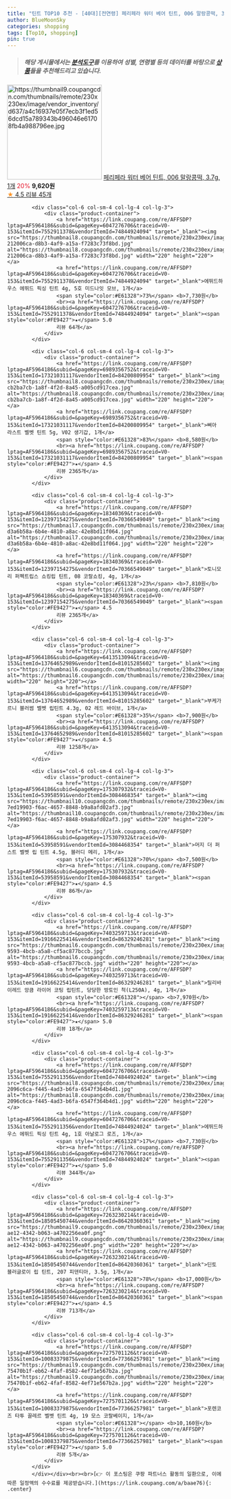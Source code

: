 ```yaml
---
title: "틴트 TOP10 추천 - [40대][전연령] 페리페라 워터 베어 틴트, 006 말랑콩떡, 3.7g, 1개"
author: BlueMoonSky
categories: shopping
tags: [Top10, shopping]
pin: true
---
```


> ##### 해당 게시물에서는 [**분석도구**](https://itemscout.io/)를 이용하여 **성별**, **연령별** 등의 데이터를 바탕으로 [**상품**](https://link.coupang.com/a/baae76)들을 추천해드리고 있습니다.
<div class="container"><div class="row">
            <div class="col-6 col-sm-4 col-lg-4 col-lg-3">
                <div class="product-container">
                    <a href="https://link.coupang.com/re/AFFSDP?lptag=AF5964186&subid=&pageKey=7159005008&traceid=V0-153&itemId=18013171789&vendorItemId=85168663300" target="_blank"><img src="https://thumbnail9.coupangcdn.com/thumbnails/remote/230x230ex/image/vendor_inventory/d637/a4c16937e05f7ecb3f1ed56dcd15a789343b496046e61708fb4a988796ee.jpg" alt="https://thumbnail9.coupangcdn.com/thumbnails/remote/230x230ex/image/vendor_inventory/d637/a4c16937e05f7ecb3f1ed56dcd15a789343b496046e61708fb4a988796ee.jpg" width="220" height="220"></a>
                    <a href="https://link.coupang.com/re/AFFSDP?lptag=AF5964186&subid=&pageKey=7159005008&traceid=V0-153&itemId=18013171789&vendorItemId=85168663300" target="_blank">페리페라 워터 베어 틴트, 006 말랑콩떡, 3.7g, 1개</a>
                    <span style="color:#E61328">20%</span> <b>9,620원</b>
                    <br><a href="https://link.coupang.com/re/AFFSDP?lptag=AF5964186&subid=&pageKey=7159005008&traceid=V0-153&itemId=18013171789&vendorItemId=85168663300" target="_blank"><span style="color:#FE9427">★</span> 4.5
                    리뷰 45개</a>
                </div>
            </div>
            
            <div class="col-6 col-sm-4 col-lg-4 col-lg-3">
                <div class="product-container">
                    <a href="https://link.coupang.com/re/AFFSDP?lptag=AF5964186&subid=&pageKey=6047276706&traceid=V0-153&itemId=7552911378&vendorItemId=74844924094" target="_blank"><img src="https://thumbnail8.coupangcdn.com/thumbnails/remote/230x230ex/image/retail/images/3228985454922057-212006ca-d8b3-4af9-a15a-f7283c73f8bd.jpg" alt="https://thumbnail8.coupangcdn.com/thumbnails/remote/230x230ex/image/retail/images/3228985454922057-212006ca-d8b3-4af9-a15a-f7283c73f8bd.jpg" width="220" height="220"></a>
                    <a href="https://link.coupang.com/re/AFFSDP?lptag=AF5964186&subid=&pageKey=6047276706&traceid=V0-153&itemId=7552911378&vendorItemId=74844924094" target="_blank">에뛰드하우스 에뛰드 픽싱 틴트 4g, 5호 미드나잇 모브, 1개</a>
                    <span style="color:#E61328">73%</span> <b>7,730원</b>
                    <br><a href="https://link.coupang.com/re/AFFSDP?lptag=AF5964186&subid=&pageKey=6047276706&traceid=V0-153&itemId=7552911378&vendorItemId=74844924094" target="_blank"><span style="color:#FE9427">★</span> 5.0
                    리뷰 64개</a>
                </div>
            </div>
            
            <div class="col-6 col-sm-4 col-lg-4 col-lg-3">
                <div class="product-container">
                    <a href="https://link.coupang.com/re/AFFSDP?lptag=AF5964186&subid=&pageKey=6989356752&traceid=V0-153&itemId=17321031117&vendorItemId=84200809954" target="_blank"><img src="https://thumbnail8.coupangcdn.com/thumbnails/remote/230x230ex/image/retail/images/196418054695447-cb2ba7cb-1a8f-4f2d-8a45-a005cd917cea.jpg" alt="https://thumbnail8.coupangcdn.com/thumbnails/remote/230x230ex/image/retail/images/196418054695447-cb2ba7cb-1a8f-4f2d-8a45-a005cd917cea.jpg" width="220" height="220"></a>
                    <a href="https://link.coupang.com/re/AFFSDP?lptag=AF5964186&subid=&pageKey=6989356752&traceid=V0-153&itemId=17321031117&vendorItemId=84200809954" target="_blank">삐아 라스트 벨벳 틴트 5g, V02 생기갑, 1개</a>
                    <span style="color:#E61328">83%</span> <b>8,580원</b>
                    <br><a href="https://link.coupang.com/re/AFFSDP?lptag=AF5964186&subid=&pageKey=6989356752&traceid=V0-153&itemId=17321031117&vendorItemId=84200809954" target="_blank"><span style="color:#FE9427">★</span> 4.5
                    리뷰 2365개</a>
                </div>
            </div>
            
            <div class="col-6 col-sm-4 col-lg-4 col-lg-3">
                <div class="product-container">
                    <a href="https://link.coupang.com/re/AFFSDP?lptag=AF5964186&subid=&pageKey=18340369&traceid=V0-153&itemId=12397154275&vendorItemId=70366549049" target="_blank"><img src="https://thumbnail7.coupangcdn.com/thumbnails/remote/230x230ex/image/retail/images/510848529331647-d3a6b58a-6b4e-4810-a8ac-42e8bd11f064.jpg" alt="https://thumbnail7.coupangcdn.com/thumbnails/remote/230x230ex/image/retail/images/510848529331647-d3a6b58a-6b4e-4810-a8ac-42e8bd11f064.jpg" width="220" height="220"></a>
                    <a href="https://link.coupang.com/re/AFFSDP?lptag=AF5964186&subid=&pageKey=18340369&traceid=V0-153&itemId=12397154275&vendorItemId=70366549049" target="_blank">토니모리 퍼펙트립스 쇼킹립 틴트, 08 코랄쇼킹, 4g, 1개</a>
                    <span style="color:#E61328">23%</span> <b>7,810원</b>
                    <br><a href="https://link.coupang.com/re/AFFSDP?lptag=AF5964186&subid=&pageKey=18340369&traceid=V0-153&itemId=12397154275&vendorItemId=70366549049" target="_blank"><span style="color:#FE9427">★</span> 4.5
                    리뷰 2365개</a>
                </div>
            </div>
            
            <div class="col-6 col-sm-4 col-lg-4 col-lg-3">
                <div class="product-container">
                    <a href="https://link.coupang.com/re/AFFSDP?lptag=AF5964186&subid=&pageKey=6413513094&traceid=V0-153&itemId=13764652989&vendorItemId=81015285602" target="_blank"><img src="https://thumbnail6.coupangcdn.com/thumbnails/remote/230x230ex/image/rs_quotation_api/yiy76txt/8c53d1f506a34ccfb97c445d112b5d1c.jpg" alt="https://thumbnail6.coupangcdn.com/thumbnails/remote/230x230ex/image/rs_quotation_api/yiy76txt/8c53d1f506a34ccfb97c445d112b5d1c.jpg" width="220" height="220"></a>
                    <a href="https://link.coupang.com/re/AFFSDP?lptag=AF5964186&subid=&pageKey=6413513094&traceid=V0-153&itemId=13764652989&vendorItemId=81015285602" target="_blank">부케가르니 블러썸 벨벳 립틴트 4.3g, 02 레드 바이브, 1개</a>
                    <span style="color:#E61328">35%</span> <b>7,900원</b>
                    <br><a href="https://link.coupang.com/re/AFFSDP?lptag=AF5964186&subid=&pageKey=6413513094&traceid=V0-153&itemId=13764652989&vendorItemId=81015285602" target="_blank"><span style="color:#FE9427">★</span> 4.5
                    리뷰 1258개</a>
                </div>
            </div>
            
            <div class="col-6 col-sm-4 col-lg-4 col-lg-3">
                <div class="product-container">
                    <a href="https://link.coupang.com/re/AFFSDP?lptag=AF5964186&subid=&pageKey=175307932&traceid=V0-153&itemId=53958591&vendorItemId=3084468354" target="_blank"><img src="https://thumbnail10.coupangcdn.com/thumbnails/remote/230x230ex/image/retail/images/4075544850799607-7ed19903-f6ac-4657-8848-b9a8afd02af3.jpg" alt="https://thumbnail10.coupangcdn.com/thumbnails/remote/230x230ex/image/retail/images/4075544850799607-7ed19903-f6ac-4657-8848-b9a8afd02af3.jpg" width="220" height="220"></a>
                    <a href="https://link.coupang.com/re/AFFSDP?lptag=AF5964186&subid=&pageKey=175307932&traceid=V0-153&itemId=53958591&vendorItemId=3084468354" target="_blank">머지 더 퍼스트 벨벳 립 틴트 4.5g, 블러디 메리, 1개</a>
                    <span style="color:#E61328">70%</span> <b>7,500원</b>
                    <br><a href="https://link.coupang.com/re/AFFSDP?lptag=AF5964186&subid=&pageKey=175307932&traceid=V0-153&itemId=53958591&vendorItemId=3084468354" target="_blank"><span style="color:#FE9427">★</span> 4.5
                    리뷰 86개</a>
                </div>
            </div>
            
            <div class="col-6 col-sm-4 col-lg-4 col-lg-3">
                <div class="product-container">
                    <a href="https://link.coupang.com/re/AFFSDP?lptag=AF5964186&subid=&pageKey=7403259713&traceid=V0-153&itemId=19166225414&vendorItemId=86329246281" target="_blank"><img src="https://thumbnail6.coupangcdn.com/thumbnails/remote/230x230ex/image/retail/images/2023/06/20/14/8/a0189fb0-9593-4bcb-a5a8-cf5ac877bccb.jpg" alt="https://thumbnail6.coupangcdn.com/thumbnails/remote/230x230ex/image/retail/images/2023/06/20/14/8/a0189fb0-9593-4bcb-a5a8-cf5ac877bccb.jpg" width="220" height="220"></a>
                    <a href="https://link.coupang.com/re/AFFSDP?lptag=AF5964186&subid=&pageKey=7403259713&traceid=V0-153&itemId=19166225414&vendorItemId=86329246281" target="_blank">릴리바이레드 앙큼 라이어 코팅 립틴트, 당당한 방토인 척(L250A), 4g, 1개</a>
                    <span style="color:#E61328"></span> <b>7,970원</b>
                    <br><a href="https://link.coupang.com/re/AFFSDP?lptag=AF5964186&subid=&pageKey=7403259713&traceid=V0-153&itemId=19166225414&vendorItemId=86329246281" target="_blank"><span style="color:#FE9427">★</span> 5.0
                    리뷰 18개</a>
                </div>
            </div>
            
            <div class="col-6 col-sm-4 col-lg-4 col-lg-3">
                <div class="product-container">
                    <a href="https://link.coupang.com/re/AFFSDP?lptag=AF5964186&subid=&pageKey=6047276706&traceid=V0-153&itemId=7552911356&vendorItemId=74844924024" target="_blank"><img src="https://thumbnail8.coupangcdn.com/thumbnails/remote/230x230ex/image/retail/images/2619096163717158-2096c6ca-f445-4ad3-b6fa-6547f364b4d1.jpg" alt="https://thumbnail8.coupangcdn.com/thumbnails/remote/230x230ex/image/retail/images/2619096163717158-2096c6ca-f445-4ad3-b6fa-6547f364b4d1.jpg" width="220" height="220"></a>
                    <a href="https://link.coupang.com/re/AFFSDP?lptag=AF5964186&subid=&pageKey=6047276706&traceid=V0-153&itemId=7552911356&vendorItemId=74844924024" target="_blank">에뛰드하우스 에뛰드 픽싱 틴트 4g, 1호 아날로그 로즈, 1개</a>
                    <span style="color:#E61328">17%</span> <b>7,730원</b>
                    <br><a href="https://link.coupang.com/re/AFFSDP?lptag=AF5964186&subid=&pageKey=6047276706&traceid=V0-153&itemId=7552911356&vendorItemId=74844924024" target="_blank"><span style="color:#FE9427">★</span> 5.0
                    리뷰 344개</a>
                </div>
            </div>
            
            <div class="col-6 col-sm-4 col-lg-4 col-lg-3">
                <div class="product-container">
                    <a href="https://link.coupang.com/re/AFFSDP?lptag=AF5964186&subid=&pageKey=7263230214&traceid=V0-153&itemId=18505450744&vendorItemId=86420360361" target="_blank"><img src="https://thumbnail9.coupangcdn.com/thumbnails/remote/230x230ex/image/retail/images/2023/06/29/15/3/936433bb-ae12-4342-b063-a4702256ea0f.png" alt="https://thumbnail9.coupangcdn.com/thumbnails/remote/230x230ex/image/retail/images/2023/06/29/15/3/936433bb-ae12-4342-b063-a4702256ea0f.png" width="220" height="220"></a>
                    <a href="https://link.coupang.com/re/AFFSDP?lptag=AF5964186&subid=&pageKey=7263230214&traceid=V0-153&itemId=18505450744&vendorItemId=86420360361" target="_blank">딘토 블러글로이 립 틴트, 207 피덴티아, 3.5g, 1개</a>
                    <span style="color:#E61328">78%</span> <b>17,000원</b>
                    <br><a href="https://link.coupang.com/re/AFFSDP?lptag=AF5964186&subid=&pageKey=7263230214&traceid=V0-153&itemId=18505450744&vendorItemId=86420360361" target="_blank"><span style="color:#FE9427">★</span> 4.5
                    리뷰 713개</a>
                </div>
            </div>
            
            <div class="col-6 col-sm-4 col-lg-4 col-lg-3">
                <div class="product-container">
                    <a href="https://link.coupang.com/re/AFFSDP?lptag=AF5964186&subid=&pageKey=7275701126&traceid=V0-153&itemId=10083379875&vendorItemId=77366257981" target="_blank"><img src="https://thumbnail9.coupangcdn.com/thumbnails/remote/230x230ex/image/retail/images/775324342827434-75470b1f-eb62-4faf-8582-4ef71e567b2a.jpg" alt="https://thumbnail9.coupangcdn.com/thumbnails/remote/230x230ex/image/retail/images/775324342827434-75470b1f-eb62-4faf-8582-4ef71e567b2a.jpg" width="220" height="220"></a>
                    <a href="https://link.coupang.com/re/AFFSDP?lptag=AF5964186&subid=&pageKey=7275701126&traceid=V0-153&itemId=10083379875&vendorItemId=77366257981" target="_blank">포렌코즈 타투 끌레르 벨벳 틴트 4g, 19 모스 코랄베이지, 1개</a>
                    <span style="color:#E61328"></span> <b>10,160원</b>
                    <br><a href="https://link.coupang.com/re/AFFSDP?lptag=AF5964186&subid=&pageKey=7275701126&traceid=V0-153&itemId=10083379875&vendorItemId=77366257981" target="_blank"><span style="color:#FE9427">★</span> 5.0
                    리뷰 5개</a>
                </div>
            </div>
            </div></div><br><br>[👉 이 포스팅은 쿠팡 파트너스 활동의 일환으로, 이에 따른 일정액의 수수료를 제공받습니다.](https://link.coupang.com/a/baae76){: .center}